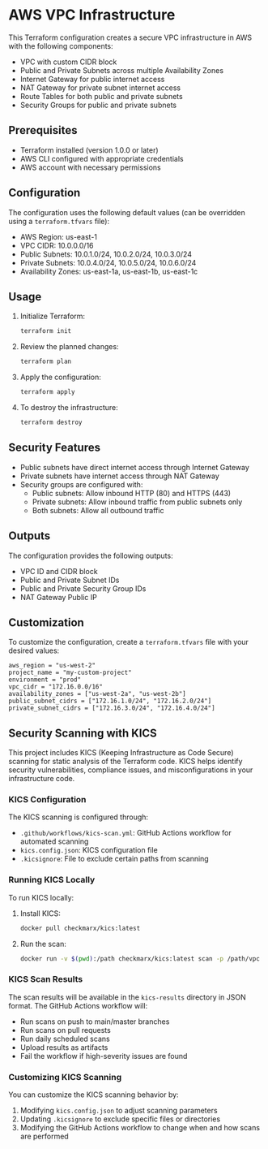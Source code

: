 # AWS VPC Infrastructure

This Terraform configuration creates a secure VPC infrastructure in AWS with the following components:

- VPC with custom CIDR block
- Public and Private Subnets across multiple Availability Zones
- Internet Gateway for public internet access
- NAT Gateway for private subnet internet access
- Route Tables for both public and private subnets
- Security Groups for public and private subnets

## Prerequisites

- Terraform installed (version 1.0.0 or later)
- AWS CLI configured with appropriate credentials
- AWS account with necessary permissions

## Configuration

The configuration uses the following default values (can be overridden using a `terraform.tfvars` file):

- AWS Region: us-east-1
- VPC CIDR: 10.0.0.0/16
- Public Subnets: 10.0.1.0/24, 10.0.2.0/24, 10.0.3.0/24
- Private Subnets: 10.0.4.0/24, 10.0.5.0/24, 10.0.6.0/24
- Availability Zones: us-east-1a, us-east-1b, us-east-1c

## Usage

1. Initialize Terraform:

   ```bash
   terraform init
   ```

2. Review the planned changes:

   ```bash
   terraform plan
   ```

3. Apply the configuration:

   ```bash
   terraform apply
   ```

4. To destroy the infrastructure:
   ```bash
   terraform destroy
   ```

## Security Features

- Public subnets have direct internet access through Internet Gateway
- Private subnets have internet access through NAT Gateway
- Security groups are configured with:
  - Public subnets: Allow inbound HTTP (80) and HTTPS (443)
  - Private subnets: Allow inbound traffic from public subnets only
  - Both subnets: Allow all outbound traffic

## Outputs

The configuration provides the following outputs:

- VPC ID and CIDR block
- Public and Private Subnet IDs
- Public and Private Security Group IDs
- NAT Gateway Public IP

## Customization

To customize the configuration, create a `terraform.tfvars` file with your desired values:

```hcl
aws_region = "us-west-2"
project_name = "my-custom-project"
environment = "prod"
vpc_cidr = "172.16.0.0/16"
availability_zones = ["us-west-2a", "us-west-2b"]
public_subnet_cidrs = ["172.16.1.0/24", "172.16.2.0/24"]
private_subnet_cidrs = ["172.16.3.0/24", "172.16.4.0/24"]
```

## Security Scanning with KICS

This project includes KICS (Keeping Infrastructure as Code Secure) scanning for static analysis of the Terraform code. KICS helps identify security vulnerabilities, compliance issues, and misconfigurations in your infrastructure code.

### KICS Configuration

The KICS scanning is configured through:

- `.github/workflows/kics-scan.yml`: GitHub Actions workflow for automated scanning
- `kics.config.json`: KICS configuration file
- `.kicsignore`: File to exclude certain paths from scanning

### Running KICS Locally

To run KICS locally:

1. Install KICS:

   ```bash
   docker pull checkmarx/kics:latest
   ```

2. Run the scan:
   ```bash
   docker run -v $(pwd):/path checkmarx/kics:latest scan -p /path/vpc -o /path/kics-results
   ```

### KICS Scan Results

The scan results will be available in the `kics-results` directory in JSON format. The GitHub Actions workflow will:

- Run scans on push to main/master branches
- Run scans on pull requests
- Run daily scheduled scans
- Upload results as artifacts
- Fail the workflow if high-severity issues are found

### Customizing KICS Scanning

You can customize the KICS scanning behavior by:

1. Modifying `kics.config.json` to adjust scanning parameters
2. Updating `.kicsignore` to exclude specific files or directories
3. Modifying the GitHub Actions workflow to change when and how scans are performed
